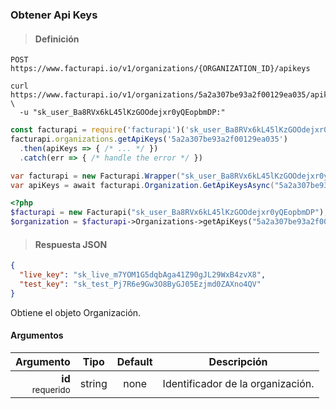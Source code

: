### Obtener Api Keys

> <h4 class="toc-ignore">Definición</h4>

```text
POST https://www.facturapi.io/v1/organizations/{ORGANIZATION_ID}/apikeys
```

```shell
curl https://www.facturapi.io/v1/organizations/5a2a307be93a2f00129ea035/apikeys \
  -u "sk_user_Ba8RVx6kL45lKzGOOdejxr0yQEopbmDP:"
```

```javascript
const facturapi = require('facturapi')('sk_user_Ba8RVx6kL45lKzGOOdejxr0yQEopbmDP');
facturapi.organizations.getApiKeys('5a2a307be93a2f00129ea035')
  .then(apiKeys => { /* ... */ })
  .catch(err => { /* handle the error */ })
```

```csharp
var facturapi = new Facturapi.Wrapper("sk_user_Ba8RVx6kL45lKzGOOdejxr0yQEopbmDP");
var apiKeys = await facturapi.Organization.GetApiKeysAsync("5a2a307be93a2f00129ea035");
```

```php
<?php
$facturapi = new Facturapi("sk_user_Ba8RVx6kL45lKzGOOdejxr0yQEopbmDP");
$organization = $facturapi->Organizations->getApiKeys("5a2a307be93a2f00129ea035");
```


> <h4 class="toc-ignore">Respuesta JSON</h4>

```json
{
  "live_key": "sk_live_m7YOM1G5dqbAga41Z90gJL29WxB4zvX8",
  "test_key": "sk_test_Pj7R6e9Gw3O8ByGJ05Ezjmd0ZAXno4QV"
}
```

Obtiene el objeto Organización.

#### Argumentos

Argumento | Tipo | Default | Descripción
---------:|:----:|:-------:| -----------
**id**<br><small>requerido</small> | string | none | Identificador de la organización.

